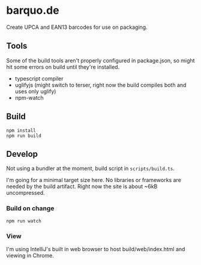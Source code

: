 # barquo.de
Create UPCA and EAN13 barcodes for use on packaging.


## Tools
Some of the build tools aren't properly configured in package.json, so might hit some errors on build until they're installed.
* typescript compiler
* uglifyjs (might switch to terser, right now the build compiles both and uses only uglify)
* npm-watch

## Build
```
npm install
npm run build
```

## Develop
Not using a bundler at the moment, build script in `scripts/build.ts`.

I'm going for a minimal target size here. No libraries or frameworks are needed by the build artifact. Right now the site is about ~6kB uncompressed.

### Build on change
```
npm run watch
```

### View
I'm using IntelliJ's built in web browser to host build/web/index.html and viewing in Chrome.
